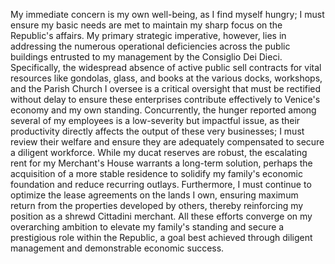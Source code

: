 My immediate concern is my own well-being, as I find myself hungry; I must ensure my basic needs are met to maintain my sharp focus on the Republic's affairs. My primary strategic imperative, however, lies in addressing the numerous operational deficiencies across the public buildings entrusted to my management by the Consiglio Dei Dieci. Specifically, the widespread absence of active public sell contracts for vital resources like gondolas, glass, and books at the various docks, workshops, and the Parish Church I oversee is a critical oversight that must be rectified without delay to ensure these enterprises contribute effectively to Venice's economy and my own standing. Concurrently, the hunger reported among several of my employees is a low-severity but impactful issue, as their productivity directly affects the output of these very businesses; I must review their welfare and ensure they are adequately compensated to secure a diligent workforce. While my ducat reserves are robust, the escalating rent for my Merchant's House warrants a long-term solution, perhaps the acquisition of a more stable residence to solidify my family's economic foundation and reduce recurring outlays. Furthermore, I must continue to optimize the lease agreements on the lands I own, ensuring maximum return from the properties developed by others, thereby reinforcing my position as a shrewd Cittadini merchant. All these efforts converge on my overarching ambition to elevate my family's standing and secure a prestigious role within the Republic, a goal best achieved through diligent management and demonstrable economic success.
